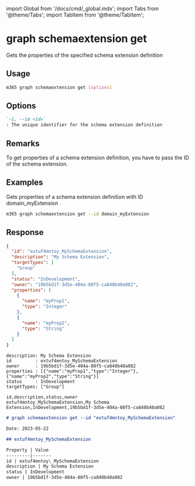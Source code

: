 <!-- DISCLAIMER: All secrets, passwords, and sensitive values in this document are examples only and not real credentials. -->
import Global from '/docs/cmd/_global.mdx';
import Tabs from '@theme/Tabs';
import TabItem from '@theme/TabItem';

# graph schemaextension get

Gets the properties of the specified schema extension definition

## Usage

```sh
m365 graph schemaextension get [options]
```

## Options

```md definition-list
`-i, --id <id>`
: The unique identifier for the schema extension definition
```

<Global />

## Remarks

To get properties of a schema extension definition, you have to pass the ID of the schema
extension.

## Examples

Gets properties of a schema extension definition with ID domain_myExtension

```sh
m365 graph schemaextension get --id domain_myExtension 
```

## Response

<Tabs>
  <TabItem value="JSON">

  ```json
  {
    "id": "extuf4mntoy_MySchemaExtension",
    "description": "My Schema Extension",
    "targetTypes": [
      "Group"
    ],
    "status": "InDevelopment",
    "owner": "19b5bd1f-3d5e-404a-80f5-ca840b40a082",
    "properties": [
      {
        "name": "myProp1",
        "type": "Integer"
      },
      {
        "name": "myProp2",
        "type": "String"
      }
    ]
  }
  ```

  </TabItem>
  <TabItem value="Text">

  ```text
  description: My Schema Extension
  id         : extuf4mntoy_MySchemaExtension
  owner      : 19b5bd1f-3d5e-404a-80f5-ca840b40a082
  properties : [{"name":"myProp1","type":"Integer"},{"name":"myProp2","type":"String"}]
  status     : InDevelopment
  targetTypes: ["Group"]
  ```

  </TabItem>
  <TabItem value="CSV">

  ```csv
  id,description,status,owner
  extuf4mntoy_MySchemaExtension,My Schema Extension,InDevelopment,19b5bd1f-3d5e-404a-80f5-ca840b40a082
  ```

  </TabItem>
  <TabItem value="Markdown">

  ```md
  # graph schemaextension get --id "extuf4mntoy_MySchemaExtension"

  Date: 2023-05-22

  ## extuf4mntoy_MySchemaExtension

  Property | Value
  ---------|-------
  id | extuf4mntoy\_MySchemaExtension
  description | My Schema Extension
  status | InDevelopment
  owner | 19b5bd1f-3d5e-404a-80f5-ca840b40a082
  ```

  </TabItem>
</Tabs>
